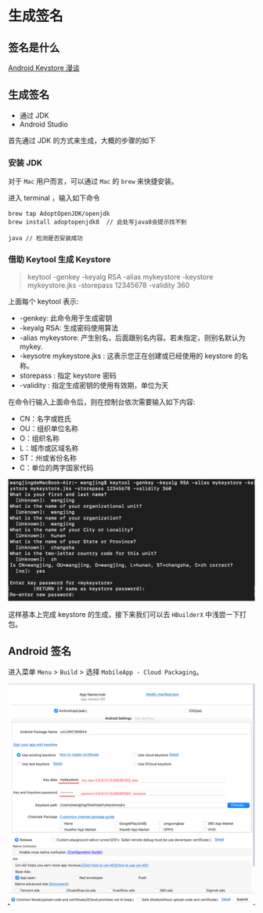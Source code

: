 # 生成签名

## 签名是什么

[Android Keystore 漫谈](https://www.jianshu.com/p/644ddb6e3d9c)

## 生成签名

* 通过 JDK
* Android Studio

首先通过 JDK 的方式来生成，大概的步骤的如下

### 安装 JDK

对于 ``Mac`` 用户而言，可以通过 ``Mac`` 的 ``brew`` 来快捷安装。

进入 terminal ，输入如下命令

```shell
brew tap AdoptOpenJDK/openjdk
brew install adoptopenjdk8  // 此处写java8会提示找不到

java // 检测是否安装成功
```

### 借助 Keytool 生成 Keystore

> keytool -genkey -keyalg RSA -alias mykeystore -keystore mykeystore.jks -storepass 12345678 -validity 360

上面每个 keytool 表示:

* -genkey: 此命令用于生成密钥
* -keyalg RSA: 生成密码使用算法
* -alias mykeystore: 产生别名，后面跟别名内容。若未指定，则别名默认为 mykey.
* -keysotre mykeystore.jks : 这表示您正在创建或已经使用的 keystore 的名称。
* storepass : 指定 keystore 密码
* -validity : 指定生成密钥的使用有效期，单位为天

在命令行输入上面命令后，则在控制台依次需要输入如下内容:

* CN：名字或姓氏
* OU：组织单位名称
* O：组织名称
* L：城市或区域名称
* ST：州或省份名称
* C：单位的两字国家代码

<img src="./images/keystore.png"/>

这样基本上完成 keystore 的生成，接下来我们可以去 ``HBuilderX`` 中浅尝一下打包。

## Android 签名

进入菜单 ``Menu`` > ``Build`` > 选择 ``MobileApp - Cloud Packaging``。

<img src="./images/package.png">


